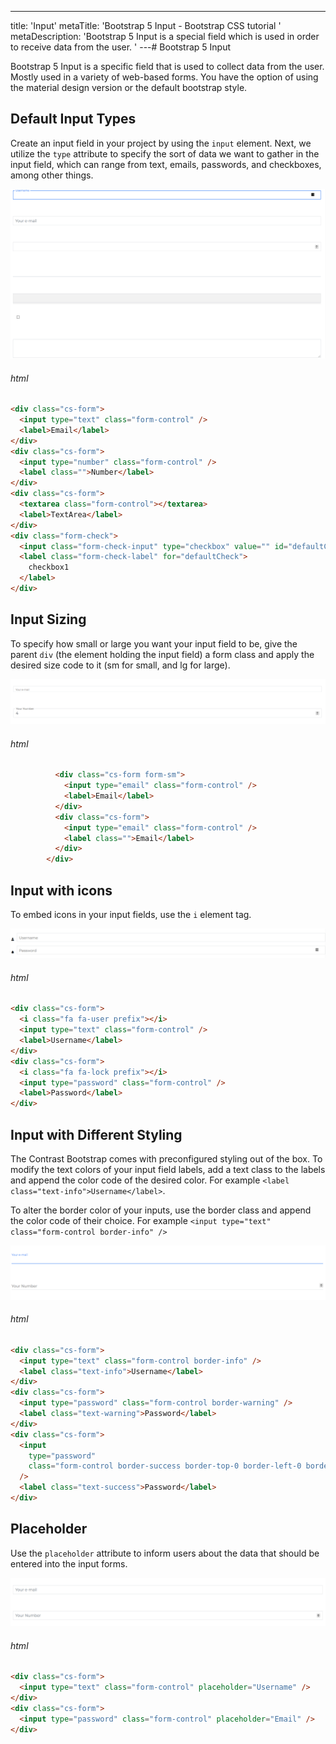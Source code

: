 ---
title: 'Input'
metaTitle: 'Bootstrap 5 Input - Bootstrap CSS tutorial '
metaDescription: 'Bootstrap 5 Input is a special field which is used in order to receive data from the user. '
---# Bootstrap 5 Input

Bootstrap 5 Input is a specific field that is used to collect data from the user. Mostly used in a variety of web-based forms. You have the option of using the material design version or the default bootstrap style.

## Default Input Types

Create an input field in your project by using the `input` element. Next, we utilize the `type` attribute to specify the sort of data we want to gather in the input field, which can range from text, emails, passwords, and checkboxes, among other things.

![Bootstrap Input Default](./images/input1.png)

###### html

```html
<div class="cs-form">
  <input type="text" class="form-control" />
  <label>Email</label>
</div>
<div class="cs-form">
  <input type="number" class="form-control" />
  <label class="">Number</label>
</div>
<div class="cs-form">
  <textarea class="form-control"></textarea>
  <label>TextArea</label>
</div>
<div class="form-check">
  <input class="form-check-input" type="checkbox" value="" id="defaultCheck" />
  <label class="form-check-label" for="defaultCheck">
    checkbox1
  </label>
</div>
```

## Input Sizing

To specify how small or large you want your input field to be, give the parent `div` (the element holding the input field) a form class and apply the desired size code to it (sm for small, and lg for large).

![Bootstrap Input With Sizing](./images/inputsizing.png)

###### html

```html
          <div class="cs-form form-sm">
            <input type="email" class="form-control" />
            <label>Email</label>
          </div>
          <div class="cs-form">
            <input type="email" class="form-control" />
            <label class="">Email</label>
          </div>
        </div>
```

## Input with icons

To embed icons in your input fields, use the `i` element tag.

![Bootstrap Input With Icons](./images/inputwithicons.png)

###### html

```html
<div class="cs-form">
  <i class="fa fa-user prefix"></i>
  <input type="text" class="form-control" />
  <label>Username</label>
</div>
<div class="cs-form">
  <i class="fa fa-lock prefix"></i>
  <input type="password" class="form-control" />
  <label>Password</label>
</div>
```

## Input with Different Styling

The Contrast Bootstrap comes with preconfigured styling out of the box. To modify the text colors of your input field labels, add a text class to the labels and append the color code of the desired color. For example `<label class="text-info">Username</label>`.

To alter the border color of your inputs, use the border class and append the color code of their choice. For example `<input type="text" class="form-control border-info" />`

![Bootstrap Input With Different Styling](./images/inputwithmd.png)

###### html

```html
<div class="cs-form">
  <input type="text" class="form-control border-info" />
  <label class="text-info">Username</label>
</div>
<div class="cs-form">
  <input type="password" class="form-control border-warning" />
  <label class="text-warning">Password</label>
</div>
<div class="cs-form">
  <input
    type="password"
    class="form-control border-success border-top-0 border-left-0 border-right-0"
  />
  <label class="text-success">Password</label>
</div>
```

## Placeholder

Use the `placeholder` attribute to inform users about the data that should be entered into the input forms.

![Bootstrap Input with Placeholder](./images/inputplaceholder.png)

###### html

```html
<div class="cs-form">
  <input type="text" class="form-control" placeholder="Username" />
</div>
<div class="cs-form">
  <input type="password" class="form-control" placeholder="Email" />
</div>
```
